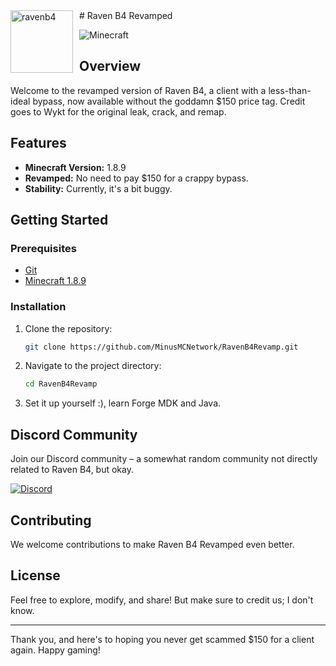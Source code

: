 <img width="100" height="100" align="left" style="float: left; margin: 0 10px 0 0;" alt="ravenb4" src="src/main/resources/minecraft/ravenb4/raven_logo.png">
# Raven B4 Revamped

![Minecraft](https://img.shields.io/badge/MC-1.8.9-brightgreen.svg)

## Overview

Welcome to the revamped version of Raven B4, a client with a less-than-ideal bypass, now available without the goddamn $150 price tag. Credit goes to Wykt for the original leak, crack, and remap.

## Features

- **Minecraft Version:** 1.8.9
- **Revamped:** No need to pay $150 for a crappy bypass.
- **Stability:** Currently, it's a bit buggy.

## Getting Started

### Prerequisites

- [Git](https://git-scm.com/)
- [Minecraft 1.8.9](https://www.minecraft.net/)

### Installation

1. Clone the repository:

    ```bash
    git clone https://github.com/MinusMCNetwork/RavenB4Revamp.git
    ```

2. Navigate to the project directory:

    ```bash
    cd RavenB4Revamp
    ```

3. Set it up yourself :), learn Forge MDK and Java.

## Discord Community

Join our Discord community – a somewhat random community not directly related to Raven B4, but okay.

[![Discord](https://clan.akamai.steamstatic.com/images/40136929/ec29dadf15db1421b9984cc1234b28314f448a34.png)](https://discord.gg/tuansocool)

## Contributing

We welcome contributions to make Raven B4 Revamped even better.

## License

Feel free to explore, modify, and share! But make sure to credit us; I don't know.

---

Thank you, and here's to hoping you never get scammed $150 for a client again. Happy gaming!
